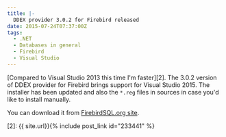 ```yaml
---
title: |-
  DDEX provider 3.0.2 for Firebird released
date: 2015-07-24T07:37:00Z
tags:
  - .NET
  - Databases in general
  - Firebird
  - Visual Studio
---
```

[Compared to Visual Studio 2013 this time I'm faster][2]. The 3.0.2 version of DDEX provider for Firebird brings support for Visual Studio 2015. The installer has been updated and also the `*.reg` files in sources in case you'd like to install manually.

You can download it from [FirebirdSQL.org site][1].

[1]: http://www.firebirdsql.org/en/net-provider/
[2]: {{ site.url}}{% include post_link id="233441" %}